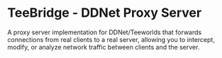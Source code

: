 # TeeBridge - DDNet Proxy Server

A proxy server implementation for DDNet/Teeworlds that forwards connections from real clients to a real server, allowing you to intercept, modify, or analyze network traffic between clients and the server.
